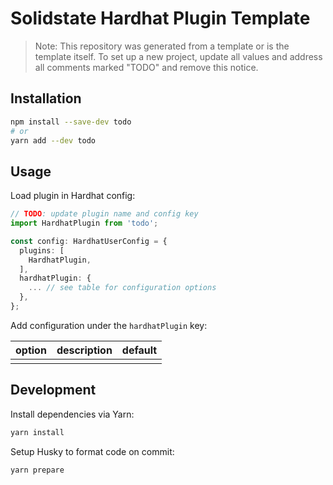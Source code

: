 # Solidstate Hardhat Plugin Template

> Note: This repository was generated from a template or is the template itself. To set up a new project, update all values and address all comments marked "TODO" and remove this notice.

## Installation

<!-- TODO: set package name -->

```bash
npm install --save-dev todo
# or
yarn add --dev todo
```

## Usage

Load plugin in Hardhat config:

```typescript
// TODO: update plugin name and config key
import HardhatPlugin from 'todo';

const config: HardhatUserConfig = {
  plugins: [
    HardhatPlugin,
  ],
  hardhatPlugin: {
    ... // see table for configuration options
  },
};
```

<!-- TODO: populate table and update config key -->

Add configuration under the `hardhatPlugin` key:

| option | description | default |
| ------ | ----------- | ------- |
|        |             |         |

## Development

Install dependencies via Yarn:

```bash
yarn install
```

Setup Husky to format code on commit:

```bash
yarn prepare
```
